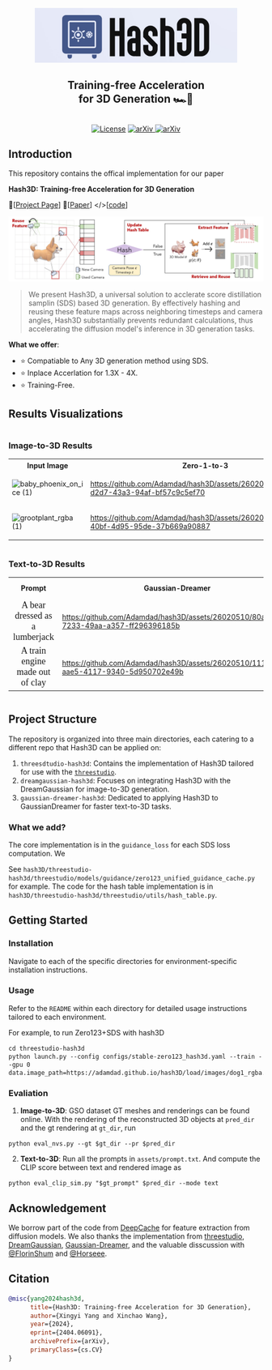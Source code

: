 <br>
<div align="center">
<img src="assets/logo.jpg" width="400px"></img>
<h2>Training-free Acceleration <br> for 3D Generation 🏎️💨<h2>
</div>
<p align="center">
  <a href="https://opensource.org/licenses/MIT"><img src="https://img.shields.io/badge/License-MIT-4caf50.svg" alt="License"></a>
  <a href="https://arxiv.org/abs/2404.06091" target="_blank"><img src="https://img.shields.io/badge/arXiv-2404.06091-b31b1b.svg" alt="arXiv">  <a href="https://adamdad.github.io/hash3D/" target="_blank"><img src="https://img.shields.io/badge/Project-Website-orange" alt="arXiv"></a>
</p>

## Introduction
This repository contains the offical implementation for our paper

**Hash3D: Training-free Acceleration for 3D Generation**

🥯[[Project Page](https://adamdad.github.io/hash3D/)] 📝[[Paper](https://arxiv.org/abs/2404.06091)] </>[[code](https://github.com/Adamdad/hash3D)]

![pipeline](assets/pipeline.jpg)


> We present Hash3D, a universal solution to acclerate score distillation samplin (SDS) based 3D generation. By effectively hashing and reusing these feature maps across neighboring timesteps and camera angles, Hash3D substantially prevents redundant calculations, thus accelerating the diffusion model's inference in 3D generation tasks.

**What we offer**: 
- ⭐ Compatiable to Any 3D generation method using SDS.
- ⭐ Inplace Accerlation for 1.3X - 4X. 
- ⭐ Training-Free.

## Results Visualizations


<section class="section">
  <div class="container is-max-desktop">
    <div class="columns is-centered">
      <div class="column is-full-width">
        <h3 class="title is-3">Image-to-3D Results</h3>
        <div class="content has-text-justified">
          <table>
            <tr>
              <th>Input Image</th>
              <th>Zero-1-to-3</th>
              <th>Hash3D + Zero-1-to-3 $${\color{red} \text{(Speed X4.0)}}$$ </th>
            </tr>
            <tr>
              <td>
              
  ![baby_phoenix_on_ice (1)](https://github.com/Adamdad/hash3D/assets/26020510/0148a4c7-bd07-4121-898b-c444829bc5ef) 
              
  </td>
              <td>

https://github.com/Adamdad/hash3D/assets/26020510/797d78f0-d2d7-43a3-94af-bf57c9c5ef70

</td>
              <td>

https://github.com/Adamdad/hash3D/assets/26020510/c02701f1-fd92-4601-8569-18c7c17cde97

</td>
            </tr>
            <tr>
              <td>

  ![grootplant_rgba (1)](https://github.com/Adamdad/hash3D/assets/26020510/93ee8db8-0d49-4324-9fb3-c5941579da84)


  </td>
              <td>

https://github.com/Adamdad/hash3D/assets/26020510/a41ba688-40bf-4d95-95de-37b669a90887

</td>
              <td>

https://github.com/Adamdad/hash3D/assets/26020510/86d9e46d-0554-4a87-9960-ce3a9f83bdd7

</td>
            </tr>
          </table>
        </div>
      </div>
    </div>
  </div>

<section class="section">
  <div class="container is-max-desktop">
    <div class="columns is-centered">
      <div class="column is-full-width">
        <h3 class="title is-3">Text-to-3D Results</h3>
        <div class="content has-text-justified">
          <table>
            <tr>
              <th>Prompt</th>
              <th>Gaussian-Dreamer</th>
              <th>Hash3D + Gaussian-Dreamer $${\color{red}\text{(Speed X1.5)}}$$ </th>
            </tr>
            <tr>
              <td style="text-align: center; vertical-align: middle; font-size:18px; font-family:Comic sans MS">A bear dressed as a lumberjack</td>
              <td>

https://github.com/Adamdad/hash3D/assets/26020510/80a4658f-7233-49aa-a357-ff296396185b

</td>
              <td>

https://github.com/Adamdad/hash3D/assets/26020510/3882341f-c5f1-4f4f-8f24-d1c080ecdb2f

</td>
            </tr>
            <tr>
              <td style="text-align: center; vertical-align: middle; font-size:18px; font-family:Comic sans MS">A train engine made out of clay</td>
              <td>

https://github.com/Adamdad/hash3D/assets/26020510/1111d8ba-aae5-4117-9340-5d950702e49b

</td>
              <td>

https://github.com/Adamdad/hash3D/assets/26020510/06b7bbf3-0edb-4d2f-a2f2-c11bab5c7b64

</td>
            </tr>
          </table>
        </div>
      </div>
    </div>
  </div>

## Project Structure
The repository is organized into three main directories, each catering to a different repo that Hash3D can be applied on:

1. `threesdtudio-hash3d`: Contains the implementation of Hash3D tailored for use with the [`threestudio`](https://github.com/threestudio-project/threestudio).
2. `dreamgaussian-hash3d`: Focuses on integrating Hash3D with the DreamGaussian for image-to-3D generation.
3. `gaussian-dreamer-hash3d`: Dedicated to applying Hash3D to GaussianDreamer for faster text-to-3D tasks.

### What we add?
The core implementation is in the `guidance_loss` for each SDS loss computation. We 

See `hash3D/threestudio-hash3d/threestudio/models/guidance/zero123_unified_guidance_cache.py` for example. The code for the hash table implementation is in `hash3D/threestudio-hash3d/threestudio/utils/hash_table.py`.

## Getting Started

### Installation
Navigate to each of the specific directories for environment-specific installation instructions.

### Usage
Refer to the `README` within each directory for detailed usage instructions tailored to each environment.

For example, to run Zero123+SDS with hash3D
```shell
cd threestudio-hash3d
python launch.py --config configs/stable-zero123_hash3d.yaml --train --gpu 0 data.image_path=https://adamdad.github.io/hash3D/load/images/dog1_rgba.png
```

### Evaliation
1. **Image-to-3D**: GSO dataset GT meshes and renderings can be found online. With the rendering of the reconstructed 3D objects at `pred_dir` and the gt rendering at `gt_dir`, run

```shell
python eval_nvs.py --gt $gt_dir --pr $pred_dir 
```
2. **Text-to-3D**: Run all the prompts in `assets/prompt.txt`. And compute the CLIP score between text and rendered image as
```shell
python eval_clip_sim.py "$gt_prompt" $pred_dir --mode text
```

## Acknowledgement

We borrow part of the code from [DeepCache](https://github.com/horseee/DeepCache) for feature extraction from diffusion models. 
We also thanks the implementation from [threestudio](https://github.com/threestudio-project/threestudio), [DreamGaussian](https://github.com/dreamgaussian/dreamgaussian), [Gaussian-Dreamer](https://github.com/hustvl/GaussianDreamer), and the valuable disscussion with [@FlorinShum](https://github.com/FlorinShum) and [@Horseee](https://github.com/horseee).

## Citation

```bibtex
@misc{yang2024hash3d,
      title={Hash3D: Training-free Acceleration for 3D Generation}, 
      author={Xingyi Yang and Xinchao Wang},
      year={2024},
      eprint={2404.06091},
      archivePrefix={arXiv},
      primaryClass={cs.CV}
}
```
